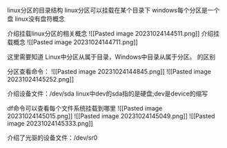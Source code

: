 linux分区的目录结构
	linux分区可以挂载在某个目录下
	windows每个分区是一个盘
	linux没有盘符概念

介绍挂载linux分区的相关概念
![[Pasted image 20231024144511.png]]
介绍挂载概念
![[Pasted image 20231024144711.png]]

这里需要知道
Linux中分区从属于目录，Windows中目录从属于分区。
的区别

分区查看命令：
![[Pasted image 20231024144845.png]]
![[Pasted image 20231024145252.png]]

介绍设备文件：/dev/sda
linux中dev的sda指的是硬盘;dev是device的缩写

df命令可以查看每个文件系统挂载到哪里
![[Pasted image 20231024145015.png]]
![[Pasted image 20231024145049.png]]
![[Pasted image 20231024145333.png]]


介绍了光驱的设备文件：/dev/sr0
